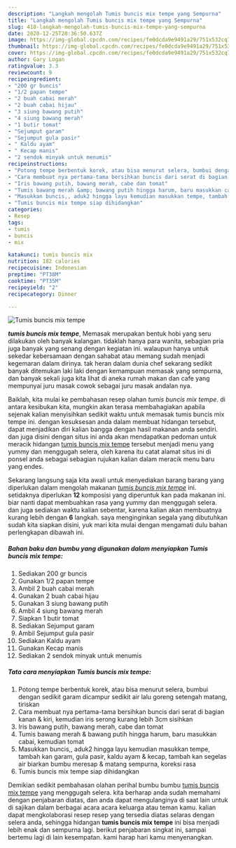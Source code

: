 ```yaml
---
description: "Langkah mengolah Tumis buncis mix tempe yang Sempurna"
title: "Langkah mengolah Tumis buncis mix tempe yang Sempurna"
slug: 418-langkah-mengolah-tumis-buncis-mix-tempe-yang-sempurna
date: 2020-12-25T20:36:50.637Z
image: https://img-global.cpcdn.com/recipes/fe0dcda9e9491a29/751x532cq70/tumis-buncis-mix-tempe-foto-resep-utama.jpg
thumbnail: https://img-global.cpcdn.com/recipes/fe0dcda9e9491a29/751x532cq70/tumis-buncis-mix-tempe-foto-resep-utama.jpg
cover: https://img-global.cpcdn.com/recipes/fe0dcda9e9491a29/751x532cq70/tumis-buncis-mix-tempe-foto-resep-utama.jpg
author: Gary Logan
ratingvalue: 3.3
reviewcount: 9
recipeingredient:
- "200 gr buncis"
- "1/2 papan tempe"
- "2 buah cabai merah"
- "2 buah cabai hijau"
- "3 siung bawang putih"
- "4 siung bawang merah"
- "1 butir tomat"
- "Sejumput garam"
- "Sejumput gula pasir"
- " Kaldu ayam"
- " Kecap manis"
- "2 sendok minyak untuk menumis"
recipeinstructions:
- "Potong tempe berbentuk korek, atau bisa menurut selera, bumbui dengan sedikit garam dicampur sedikit air lalu goreng setengah matang, tiriskan"
- "Cara membuat nya pertama-tama bersihkan buncis dari serat di bagian kanan &amp; kiri, kemudian iris serong kurang lebih 3cm sisihkan"
- "Iris bawang putih, bawang merah, cabe dan tomat"
- "Tumis bawang merah &amp; bawang putih hingga harum, baru masukkan cabai, kemudian tomat"
- "Masukkan buncis,, aduk2 hingga layu kemudian masukkan tempe, tambah kan garam, gula pasir, kaldu ayam &amp; kecap, tambah kan segelas air biarkan bumbu meresap &amp; matang sempurna, koreksi rasa"
- "Tumis buncis mix tempe siap dihidangkan"
categories:
- Resep
tags:
- tumis
- buncis
- mix

katakunci: tumis buncis mix 
nutrition: 182 calories
recipecuisine: Indonesian
preptime: "PT38M"
cooktime: "PT35M"
recipeyield: "2"
recipecategory: Dinner

---
```



![Tumis buncis mix tempe](https://img-global.cpcdn.com/recipes/fe0dcda9e9491a29/751x532cq70/tumis-buncis-mix-tempe-foto-resep-utama.jpg)

<b><i>tumis buncis mix tempe</i></b>, Memasak merupakan bentuk hobi yang seru dilakukan oleh banyak kalangan. tidaklah hanya para wanita, sebagian pria juga banyak yang senang dengan kegiatan ini. walaupun hanya untuk sekedar kebersamaan dengan sahabat atau memang sudah menjadi kegemaran dalam dirinya. tak heran dalam dunia chef sekarang sedikit banyak ditemukan laki laki dengan kemampuan memasak yang sempurna, dan banyak sekali juga kita lihat di aneka rumah makan dan cafe yang mempunyai juru masak cowok sebagai juru masak andalan nya.

Baiklah, kita mulai ke pembahasan resep olahan <i>tumis buncis mix tempe</i>. di antara kesibukan kita, mungkin akan terasa membahagiakan apabila sejenak kalian menyisihkan sedikit waktu untuk memasak tumis buncis mix tempe ini. dengan kesuksesan anda dalam membuat hidangan tersebut, dapat menjadikan diri kalian bangga dengan hasil makanan anda sendiri. dan juga disini dengan situs ini anda akan mendapatkan pedoman untuk meracik hidangan <u>tumis buncis mix tempe</u> tersebut menjadi menu yang yummy dan menggugah selera, oleh karena itu catat alamat situs ini di ponsel anda sebagai sebagian rujukan kalian dalam meracik menu baru yang endes.




Sekarang langsung saja kita awali untuk menyediakan barang barang yang diperlukan dalam mengolah makanan <u><i>tumis buncis mix tempe</i></u> ini. setidaknya diperlukan <b>12</b> komposisi yang diperuntuk kan pada makanan ini. biar nanti dapat membuahkan rasa yang yummy dan menggugah selera. dan juga sediakan waktu kalian sebentar, karena kalian akan membuatnya kurang lebih dengan <b>6</b> langkah. saya menginginkan segala yang dibutuhkan sudah kita siapkan disini, yuk mari kita mulai dengan mengamati dulu bahan perlengkapan dibawah ini.

<!--inarticleads1-->

##### Bahan baku dan bumbu yang digunakan dalam menyiapkan Tumis buncis mix tempe:

1. Sediakan 200 gr buncis
1. Gunakan 1/2 papan tempe
1. Ambil 2 buah cabai merah
1. Gunakan 2 buah cabai hijau
1. Gunakan 3 siung bawang putih
1. Ambil 4 siung bawang merah
1. Siapkan 1 butir tomat
1. Sediakan Sejumput garam
1. Ambil Sejumput gula pasir
1. Sediakan  Kaldu ayam
1. Gunakan  Kecap manis
1. Sediakan 2 sendok minyak untuk menumis




<!--inarticleads2-->

##### Tata cara menyiapkan Tumis buncis mix tempe:

1. Potong tempe berbentuk korek, atau bisa menurut selera, bumbui dengan sedikit garam dicampur sedikit air lalu goreng setengah matang, tiriskan
1. Cara membuat nya pertama-tama bersihkan buncis dari serat di bagian kanan &amp; kiri, kemudian iris serong kurang lebih 3cm sisihkan
1. Iris bawang putih, bawang merah, cabe dan tomat
1. Tumis bawang merah &amp; bawang putih hingga harum, baru masukkan cabai, kemudian tomat
1. Masukkan buncis,, aduk2 hingga layu kemudian masukkan tempe, tambah kan garam, gula pasir, kaldu ayam &amp; kecap, tambah kan segelas air biarkan bumbu meresap &amp; matang sempurna, koreksi rasa
1. Tumis buncis mix tempe siap dihidangkan




Demikian sedikit pembahasan olahan perihal bumbu bumbu <u>tumis buncis mix tempe</u> yang menggugah selera. kita berharap anda sudah memahami dengan penjabaran diatas, dan anda dapat mengulanginya di saat lain untuk di sajikan dalam berbagai acara acara keluarga atau teman kamu. kalian dapat mengkolaborasi resep resep yang tersedia diatas selaras dengan selera anda, sehingga hidangan <b>tumis buncis mix tempe</b> ini bisa menjadi lebih enak dan sempurna lagi. berikut penjabaran singkat ini, sampai bertemu lagi di lain kesempatan. kami harap hari kamu menyenangkan.
